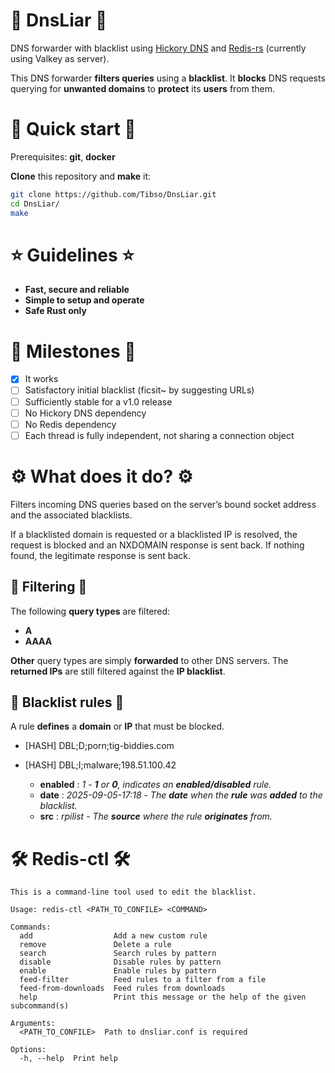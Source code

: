 # 🚦 **DnsLiar** 🚦

DNS forwarder with blacklist using [Hickory DNS](https://github.com/hickory-dns/hickory-dns) and [Redis-rs](https://github.com/redis-rs/redis-rs) (currently using Valkey as server).

This DNS forwarder **filters queries** using a **blacklist**. It **blocks** DNS requests querying for **unwanted domains** to **protect** its **users** from them.

# 🚀 **Quick start** 🚀

Prerequisites: **git**, **docker**

**Clone** this repository and **make** it:

```sh
git clone https://github.com/Tibso/DnsLiar.git
cd DnsLiar/
make
```

# ⭐ **Guidelines** ⭐

+ **Fast, secure and reliable**
+ **Simple to setup and operate**
+ **Safe Rust only**

# 🎯 **Milestones** 🎯

+ [x] It works
+ [ ] Satisfactory initial blacklist (ficsit~ by suggesting URLs)
+ [ ] Sufficiently stable for a v1.0 release
+ [ ] No Hickory DNS dependency
+ [ ] No Redis dependency
+ [ ] Each thread is fully independent, not sharing a connection object

# ⚙️ **What does it do?** ⚙️

Filters incoming DNS queries based on the server’s bound socket address and the associated blacklists.

If a blacklisted domain is requested or a blacklisted IP is resolved, the request is blocked and an NXDOMAIN response is sent back.
If nothing found, the legitimate response is sent back.

## 🧹 **Filtering** 🧹

The following **query types** are filtered:

+ **A**
+ **AAAA**

**Other** query types are simply **forwarded** to other DNS servers.
The **returned IPs** are still filtered against the **IP blacklist**.

## 📜 **Blacklist rules** 📜

A rule **defines** a **domain** or **IP** that must be blocked.

+ [HASH] DBL;D;porn;tig-biddies.com
+ [HASH] DBL;I;malware;198.51.100.42

  + **enabled** : *1* - ***1** or **0**, indicates an **enabled/disabled** rule.*
  + **date** : *2025-09-05-17:18* - *The **date** when the **rule** was **added** to the blacklist.*
  + **src** : *rpilist* - *The **source** where the rule **originates** from.*

# 🛠️ **Redis-ctl** 🛠️

```
This is a command-line tool used to edit the blacklist.

Usage: redis-ctl <PATH_TO_CONFILE> <COMMAND>

Commands:
  add                  Add a new custom rule
  remove               Delete a rule
  search               Search rules by pattern
  disable              Disable rules by pattern
  enable               Enable rules by pattern
  feed-filter          Feed rules to a filter from a file
  feed-from-downloads  Feed rules from downloads
  help                 Print this message or the help of the given subcommand(s)

Arguments:
  <PATH_TO_CONFILE>  Path to dnsliar.conf is required

Options:
  -h, --help  Print help
```
